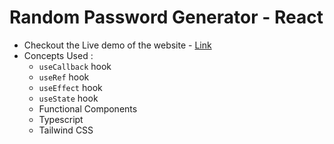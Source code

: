 # Random Password Generator - React
- Checkout the Live demo of the website - [Link](https://react-password-generator-pk.netlify.app/)
- Concepts Used :
  - `useCallback` hook
  - `useRef` hook
  - `useEffect` hook
  - `useState` hook
  - Functional Components
  - Typescript
  - Tailwind CSS
